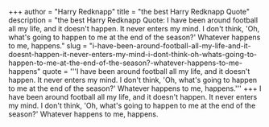 +++
author = "Harry Redknapp"
title = "the best Harry Redknapp Quote"
description = "the best Harry Redknapp Quote: I have been around football all my life, and it doesn't happen. It never enters my mind. I don't think, 'Oh, what's going to happen to me at the end of the season?' Whatever happens to me, happens."
slug = "i-have-been-around-football-all-my-life-and-it-doesnt-happen-it-never-enters-my-mind-i-dont-think-oh-whats-going-to-happen-to-me-at-the-end-of-the-season?-whatever-happens-to-me-happens"
quote = '''I have been around football all my life, and it doesn't happen. It never enters my mind. I don't think, 'Oh, what's going to happen to me at the end of the season?' Whatever happens to me, happens.'''
+++
I have been around football all my life, and it doesn't happen. It never enters my mind. I don't think, 'Oh, what's going to happen to me at the end of the season?' Whatever happens to me, happens.
